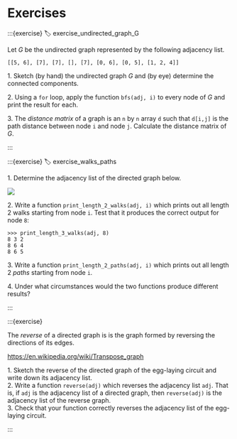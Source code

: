 # Exercises

:::{exercise}
:label: exercise_undirected_graph_G

Let $G$ be the undirected graph represented by the following adjacency list.

```
[[5, 6], [7], [7], [], [7], [0, 6], [0, 5], [1, 2, 4]]
```

1\. Sketch (by hand) the undirected graph $G$ and (by eye) determine the connected components.

2\. Using a `for` loop, apply the function `bfs(adj, i)` to every node of $G$ and print the result for each.

3\. The *distance matrix* of a graph is an `n` by `n` array `d` such that `d[i,j]` is the path distance between node `i` and node `j`. Calculate the distance matrix of $G$.

:::

:::{exercise}
:label: exercise_walks_paths

1\. Determine the adjacency list of the directed graph below.

![](ex1.png)

2\. Write a function `print_length_2_walks(adj, i)` which prints out all length 2 walks starting from node `i`. Test that it produces the correct output for node `8`:

```
>>> print_length_3_walks(adj, 8)
8 3 2
8 6 4
8 6 5
```

3\. Write a function `print_length_2_paths(adj, i)` which prints out all length 2 *paths* starting from node `i`.

4\. Under what circumstances would the two functions produce different results?

:::


:::{exercise}

The *reverse* of a directed graph is is the graph formed by reversing the directions of its edges.

https://en.wikipedia.org/wiki/Transpose_graph

1\. Sketch the reverse of the directed graph of the egg-laying circuit and write down its adjacency list.  
2\. Write a function `reverse(adj)` which reverses the adjacency list `adj`. That is, if `adj` is the adjacency list of a directed graph, then `reverse(adj)` is the adjacency list of the reverse graph.  
3\. Check that your function correctly reverses the adjacency list of the egg-laying circuit.

:::